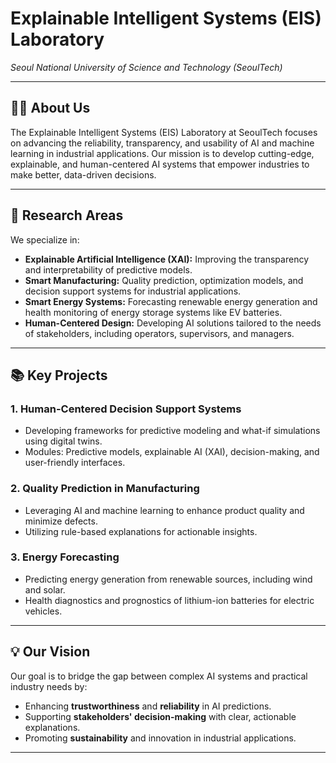 # Explainable Intelligent Systems (EIS) Laboratory  
_Seoul National University of Science and Technology (SeoulTech)_

---

## 🧑‍🔬 **About Us**
The Explainable Intelligent Systems (EIS) Laboratory at SeoulTech focuses on advancing the reliability, transparency, and usability of AI and machine learning in industrial applications. Our mission is to develop cutting-edge, explainable, and human-centered AI systems that empower industries to make better, data-driven decisions.

---

## 🔬 **Research Areas**
We specialize in:
- **Explainable Artificial Intelligence (XAI):** Improving the transparency and interpretability of predictive models.
- **Smart Manufacturing:** Quality prediction, optimization models, and decision support systems for industrial applications.
- **Smart Energy Systems:** Forecasting renewable energy generation and health monitoring of energy storage systems like EV batteries.
- **Human-Centered Design:** Developing AI solutions tailored to the needs of stakeholders, including operators, supervisors, and managers.

---

## 📚 **Key Projects**
### 1. **Human-Centered Decision Support Systems**
- Developing frameworks for predictive modeling and what-if simulations using digital twins.
- Modules: Predictive models, explainable AI (XAI), decision-making, and user-friendly interfaces.

### 2. **Quality Prediction in Manufacturing**
- Leveraging AI and machine learning to enhance product quality and minimize defects.
- Utilizing rule-based explanations for actionable insights.

### 3. **Energy Forecasting**
- Predicting energy generation from renewable sources, including wind and solar.
- Health diagnostics and prognostics of lithium-ion batteries for electric vehicles.

---

## 💡 **Our Vision**
Our goal is to bridge the gap between complex AI systems and practical industry needs by:
- Enhancing **trustworthiness** and **reliability** in AI predictions.
- Supporting **stakeholders' decision-making** with clear, actionable explanations.
- Promoting **sustainability** and innovation in industrial applications.

---
<!---
## 👨‍🏫 **Collaborations & Opportunities**
We are open to:
- **Academic Collaborations:** Partnering with research groups to advance the field of explainable AI and its applications.
- **Industry Partnerships:** Working with companies to implement explainable AI solutions in real-world scenarios.
- **Student Opportunities:** Encouraging students passionate about AI, ML, and data-driven innovation to join us.

---

## 📞 **Contact Us**
- **Professor:** [Your Name] (오브레곤 교수)  
- **Email:** [Your Email]  
- **Website:** [Lab Website or SeoulTech Page]
- **Location:** Industrial & Information Systems Engineering Department, SeoulTech, Seoul, South Korea

---

## 🖼️ **Gallery**
*Showcase key projects, team activities, and laboratory events here.*

![EIS Lab Logo](path-to-your-logo.png)

---

## 📑 **Recent Publications**
- *[Paper Title](link-to-paper)*, Journal/Conference, Year.
- *[Paper Title](link-to-paper)*, Journal/Conference, Year.

---

## 🌐 **Follow Us**
Stay updated with our latest research and activities:  
- **LinkedIn:** [EIS Lab on LinkedIn](link-to-profile)  
- **GitHub:** [EIS Lab on GitHub](link-to-profile)  
- **Twitter:** [@EISLab](link-to-profile)  

---

-->
